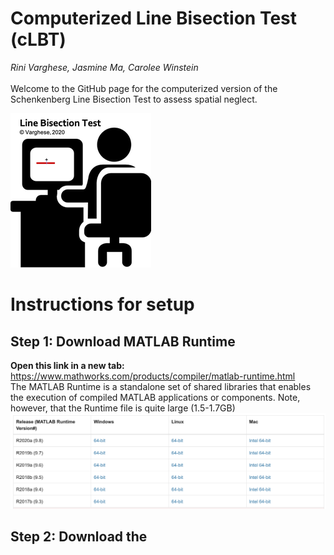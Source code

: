# Computerized Line Bisection Test (cLBT)
*Rini Varghese, Jasmine Ma, Carolee Winstein*<br><br>
Welcome to the GitHub page for the computerized version of the Schenkenberg Line Bisection Test to assess spatial neglect.

![](images/lbt_img.png)

# Instructions for setup
## Step 1: Download MATLAB Runtime 
**Open this link in a new tab:** https://www.mathworks.com/products/compiler/matlab-runtime.html <br>
The MATLAB Runtime is a standalone set of shared libraries that enables the execution of compiled MATLAB applications or components. Note, however, that the Runtime file is quite large (1.5-1.7GB)
![](images/mcr_version_img.png)

## Step 2: Download the 

